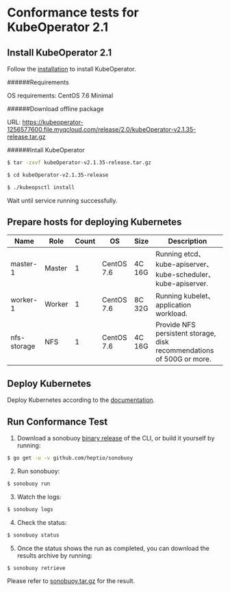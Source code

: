 # Conformance tests for KubeOperator 2.1

## Install KubeOperator 2.1

Follow the [installation](https://docs.kubeoperator.io/kubeoperator-v2.1/installation) to install KubeOperator.

######Requirements

OS requirements: CentOS 7.6 Minimal

######Download offline package

URL: https://kubeoperator-1256577600.file.myqcloud.com/release/2.0/kubeOperator-v2.1.35-release.tar.gz

######Intall KubeOperator
```bash
$ tar -zxvf kubeOperator-v2.1.35-release.tar.gz
```
```bash
$ cd kubeOperator-v2.1.35-release
```
```bash
$ ./kubeopsctl install
```
Wait until service running successfully.

## Prepare hosts for deploying Kubernetes

| Name         | Role    | Count  | OS          | Size    | Description  |
| ------------ | ------- | ------ | ----------- | ------ | ---------------------------------------------------------------------- |
| master-1     | Master  | 1      | CentOS 7.6  | 4C 16G | Running etcd、kube-apiserver、kube-scheduler、kube-apiserver.           |
| worker-1     | Worker  | 1      | CentOS 7.6  | 8C 32G | Running kubelet、application workload.                                 |
| nfs-storage  | NFS     | 1      | CentOS 7.6  | 4C 16G | Provide NFS persistent storage, disk recommendations of 500G or more. |

## Deploy Kubernetes

Deploy Kubernetes according to the [documentation](https://docs.kubeoperator.io/kubeoperator-v2.1/userguide-manual).

## Run Conformance Test

1. Download a sonobuoy [binary release](https://github.com/heptio/sonobuoy/releases) of the CLI, or build it yourself by running:
```bash
$ go get -u -v github.com/heptio/sonobuoy
```

2. Run sonobuoy:
```bash
$ sonobuoy run
```

3. Watch the logs:
```bash
$ sonobuoy logs
```

4. Check the status:
```bash
$ sonobuoy status
```

5. Once the status shows the run as completed, you can download the results archive by running:
```bash
$ sonobuoy retrieve
```

Please refer to [sonobuoy.tar.gz](sonobuoy.tar.gz) for the result.